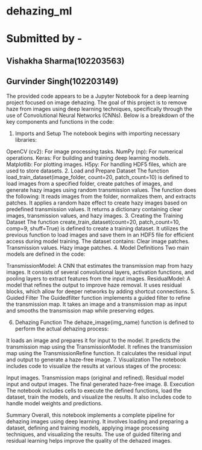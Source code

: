 # dehazing_ml

# Submitted by - 
## Vishakha Sharma(102203563)
## Gurvinder Singh(102203149)

The provided code appears to be a Jupyter Notebook for a deep learning project focused on image dehazing. The goal of this project is to remove haze from images using deep learning techniques, specifically through the use of Convolutional Neural Networks (CNNs). Below is a breakdown of the key components and functions in the code:

1. Imports and Setup
The notebook begins with importing necessary libraries:

OpenCV (cv2): For image processing tasks.
NumPy (np): For numerical operations.
Keras: For building and training deep learning models.
Matplotlib: For plotting images.
H5py: For handling HDF5 files, which are used to store datasets.
2. Load and Prepare Dataset
The function load_train_dataset(image_folder, count=20, patch_count=10) is defined to load images from a specified folder, create patches of images, and generate hazy images using random transmission values. The function does the following:
It reads images from the folder, normalizes them, and extracts patches.
It applies a random haze effect to create hazy images based on predefined transmission values.
It returns a dictionary containing clear images, transmission values, and hazy images.
3. Creating the Training Dataset
The function create_train_dataset(count=20, patch_count=10, comp=9, shuff=True) is defined to create a training dataset. It utilizes the previous function to load images and save them in an HDF5 file for efficient access during model training. The dataset contains:
Clear image patches.
Transmission values.
Hazy image patches.
4. Model Definitions
Two main models are defined in the code:

TransmissionModel: A CNN that estimates the transmission map from hazy images. It consists of several convolutional layers, activation functions, and pooling layers to extract features from the input images.
ResidualModel: A model that refines the output to improve haze removal. It uses residual blocks, which allow for deeper networks by adding shortcut connections.
5. Guided Filter
The Guidedfilter function implements a guided filter to refine the transmission map. It takes an image and a transmission map as input and smooths the transmission map while preserving edges.

6. Dehazing Function
The dehaze_image(img_name) function is defined to perform the actual dehazing process:

It loads an image and prepares it for input to the model.
It predicts the transmission map using the TransmissionModel.
It refines the transmission map using the TransmissionRefine function.
It calculates the residual input and output to generate a haze-free image.
7. Visualization
The notebook includes code to visualize the results at various stages of the process:

Input images.
Transmission maps (original and refined).
Residual model input and output images.
The final generated haze-free image.
8. Execution
The notebook includes cells to execute the defined functions, load the dataset, train the models, and visualize the results. It also includes code to handle model weights and predictions.

Summary
Overall, this notebook implements a complete pipeline for dehazing images using deep learning. It involves loading and preparing a dataset, defining and training models, applying image processing techniques, and visualizing the results. The use of guided filtering and residual learning helps improve the quality of the dehazed images.
